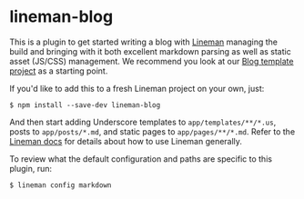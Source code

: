 # lineman-blog

This is a plugin to get started writing a blog with
[Lineman](http://linemanjs.com) managing the build and bringing with it both excellent markdown parsing as well as static asset (JS/CSS) management. We recommend you look at our
[Blog template project](https://github.com/testdouble/lineman-blog-template/)
as a starting point.

If you'd like to add this to a fresh Lineman project on your own, just:

```
$ npm install --save-dev lineman-blog
```

And then start adding Underscore templates to `app/templates/**/*.us`, posts to `app/posts/*.md`, and static pages to `app/pages/**/*.md`. Refer to the [Lineman docs](http://linemanjs.com) for details about how to use Lineman generally.

To review what the default configuration and paths are specific to this plugin, run:

```
$ lineman config markdown
```

